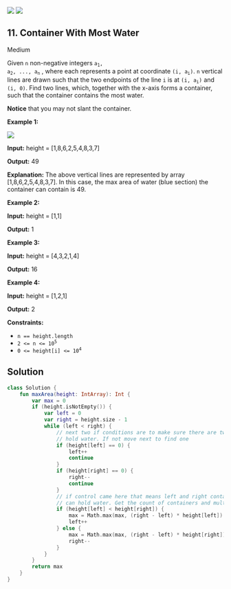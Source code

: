 [![](https://img.shields.io/github/stars/LeetCode-Top-Interview-150/LeetCode-Top-Interview-150?label=Stars&style=flat-square)](https://github.com/LeetCode-Top-Interview-150/LeetCode-Top-Interview-150)
[![](https://img.shields.io/github/forks/LeetCode-Top-Interview-150/LeetCode-Top-Interview-150?label=Fork%20me%20on%20GitHub%20&style=flat-square)](https://github.com/LeetCode-Top-Interview-150/LeetCode-Top-Interview-150/fork)

## 11\. Container With Most Water

Medium

Given `n` non-negative integers <code>a<sub>1</sub>, a<sub>2</sub>, ..., a<sub>n</sub></code> , where each represents a point at coordinate <code>(i, a<sub>i</sub>)</code>. `n` vertical lines are drawn such that the two endpoints of the line `i` is at <code>(i, a<sub>i</sub>)</code> and `(i, 0)`. Find two lines, which, together with the x-axis forms a container, such that the container contains the most water.

**Notice** that you may not slant the container.

**Example 1:**

![](https://s3-lc-upload.s3.amazonaws.com/uploads/2018/07/17/question_11.jpg)

**Input:** height = [1,8,6,2,5,4,8,3,7]

**Output:** 49

**Explanation:** The above vertical lines are represented by array [1,8,6,2,5,4,8,3,7]. In this case, the max area of water (blue section) the container can contain is 49. 

**Example 2:**

**Input:** height = [1,1]

**Output:** 1 

**Example 3:**

**Input:** height = [4,3,2,1,4]

**Output:** 16 

**Example 4:**

**Input:** height = [1,2,1]

**Output:** 2 

**Constraints:**

*   `n == height.length`
*   <code>2 <= n <= 10<sup>5</sup></code>
*   <code>0 <= height[i] <= 10<sup>4</sup></code>

## Solution

```kotlin
class Solution {
    fun maxArea(height: IntArray): Int {
        var max = 0
        if (height.isNotEmpty()) {
            var left = 0
            var right = height.size - 1
            while (left < right) {
                // next two if conditions are to make sure there are two non-zero containers to
                // hold water. If not move next to find one
                if (height[left] == 0) {
                    left++
                    continue
                }
                if (height[right] == 0) {
                    right--
                    continue
                }
                // if control came here that means left and right containers are non zero and
                // can hold water. Get the count of containers and multiple by lower container
                if (height[left] < height[right]) {
                    max = Math.max(max, (right - left) * height[left])
                    left++
                } else {
                    max = Math.max(max, (right - left) * height[right])
                    right--
                }
            }
        }
        return max
    }
}
```